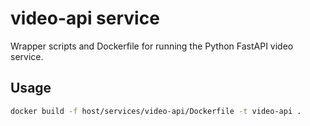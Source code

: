 # video-api service

Wrapper scripts and Dockerfile for running the Python FastAPI video service.

## Usage

```bash
docker build -f host/services/video-api/Dockerfile -t video-api .
```
